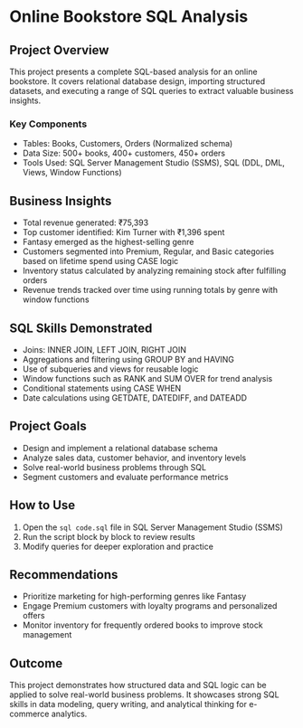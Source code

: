 # Online Bookstore SQL Analysis

## Project Overview
This project presents a complete SQL-based analysis for an online bookstore. It covers relational database design, importing structured datasets, and executing a range of SQL queries to extract valuable business insights.

### Key Components
- Tables: Books, Customers, Orders (Normalized schema)
- Data Size: 500+ books, 400+ customers, 450+ orders
- Tools Used: SQL Server Management Studio (SSMS), SQL (DDL, DML, Views, Window Functions)

## Business Insights
- Total revenue generated: ₹75,393
- Top customer identified: Kim Turner with ₹1,396 spent
- Fantasy emerged as the highest-selling genre
- Customers segmented into Premium, Regular, and Basic categories based on lifetime spend using CASE logic
- Inventory status calculated by analyzing remaining stock after fulfilling orders
- Revenue trends tracked over time using running totals by genre with window functions

## SQL Skills Demonstrated
- Joins: INNER JOIN, LEFT JOIN, RIGHT JOIN
- Aggregations and filtering using GROUP BY and HAVING
- Use of subqueries and views for reusable logic
- Window functions such as RANK and SUM OVER for trend analysis
- Conditional statements using CASE WHEN
- Date calculations using GETDATE, DATEDIFF, and DATEADD

## Project Goals
- Design and implement a relational database schema
- Analyze sales data, customer behavior, and inventory levels
- Solve real-world business problems through SQL
- Segment customers and evaluate performance metrics

## How to Use
1. Open the `sql code.sql` file in SQL Server Management Studio (SSMS)
2. Run the script block by block to review results
3. Modify queries for deeper exploration and practice

## Recommendations
- Prioritize marketing for high-performing genres like Fantasy
- Engage Premium customers with loyalty programs and personalized offers
- Monitor inventory for frequently ordered books to improve stock management

## Outcome
This project demonstrates how structured data and SQL logic can be applied to solve real-world business problems. It showcases strong SQL skills in data modeling, query writing, and analytical thinking for e-commerce analytics.
